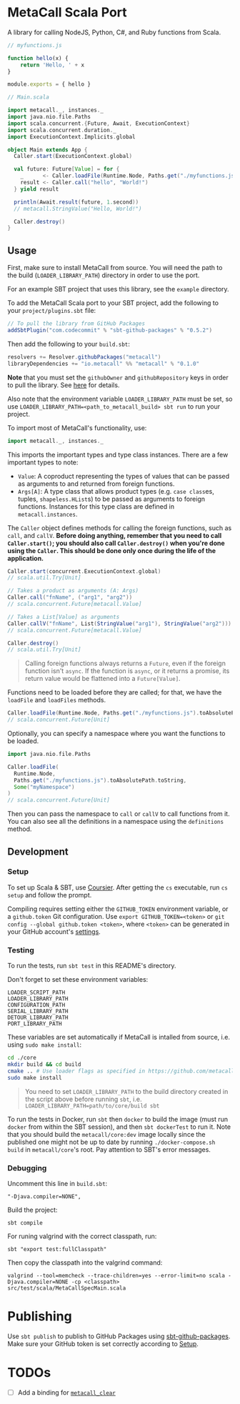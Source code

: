 # MetaCall Scala Port

A library for calling NodeJS, Python, C#, and Ruby functions from Scala.

```js
// myfunctions.js

function hello(x) {
    return 'Hello, ' + x
}

module.exports = { hello }
```
```scala
// Main.scala

import metacall._, instances._
import java.nio.file.Paths
import scala.concurrent.{Future, Await, ExecutionContext}
import scala.concurrent.duration._
import ExecutionContext.Implicits.global

object Main extends App {
  Caller.start(ExecutionContext.global)

  val future: Future[Value] = for {
    _      <- Caller.loadFile(Runtime.Node, Paths.get("./myfunctions.js").toAbsolutePath.toString)
    result <- Caller.call("hello", "World!")
  } yield result

  println(Await.result(future, 1.second))
  // metacall.StringValue("Hello, World!")

  Caller.destroy()
}
```

## Usage

First, make sure to install MetaCall from source. You will need the path to the build (`LOADER_LIBRARY_PATH`) directory in order to use the port.

For an example SBT project that uses this library, see the `example` directory.

To add the MetaCall Scala port to your SBT project, add the following to your `project/plugins.sbt` file:
```scala
// To pull the library from GitHub Packages
addSbtPlugin("com.codecommit" % "sbt-github-packages" % "0.5.2")
```

Then add the following to your `build.sbt`:
```scala
resolvers += Resolver.githubPackages("metacall")
libraryDependencies += "io.metacall" %% "metacall" % "0.1.0"
```

**Note** that you must set the `githubOwner` and `githubRepository` keys in order to pull the library. See [here](#setup) for details.

Also note that the environment variable `LOADER_LIBRARY_PATH` must be set, so use `LOADER_LIBRARY_PATH=<path_to_metacall_build> sbt run` to run your project.

To import most of MetaCall's functionality, use:
```scala
import metacall._, instances._
```
This imports the important types and type class instances. There are a few important types to note:
- `Value`: A coproduct representing the types of values that can be passed as arguments to and returned from foreign functions.
- `Args[A]`: A type class that allows product types (e.g. `case class`es, tuples, `shapeless.HList`s) to be passed as arguments to foreign functions. Instances for this type class are defined in `metacall.instances`.

The `Caller` object defines methods for calling the foreign functions, such as `call`, and `callV`. **Before doing anything, remember that you need to call `Caller.start()`; you should also call `Caller.destroy()` when you're done using the `Caller`. This should be done only once during the life of the application.**
```scala
Caller.start(concurrent.ExecutionContext.global)
// scala.util.Try[Unit]

// Takes a product as arguments (A: Args)
Caller.call("fnName", ("arg1", "arg2"))
// scala.concurrent.Future[metacall.Value]

// Takes a List[Value] as arguments
Caller.callV("fnName", List(StringValue("arg1"), StringValue("arg2")))
// scala.concurrent.Future[metacall.Value]

Caller.destroy()
// scala.util.Try[Unit]
```

> Calling foreign functions always returns a `Future`, even if the foreign function isn't `async`. If the function is `async`, or it returns a promise, its return value would be flattened into a `Future[Value]`.

Functions need to be loaded before they are called; for that, we have the `loadFile` and `loadFiles` methods.
```scala
Caller.loadFile(Runtime.Node, Paths.get("./myfunctions.js").toAbsolutePath.toString)
// scala.concurrent.Future[Unit]
```
Optionally, you can specify a namespace where you want the functions to be loaded.
```scala
import java.nio.file.Paths

Caller.loadFile(
  Runtime.Node, 
  Paths.get("./myfunctions.js").toAbsolutePath.toString,
  Some("myNamespace")
)
// scala.concurrent.Future[Unit]
```
Then you can pass the namespace to `call` or `callV` to call functions from it. You can also see all the definitions in a namespace using the `definitions` method.

## Development
### Setup

To set up Scala & SBT, use [Coursier](https://get-coursier.io/docs/cli-installation). After getting the `cs` executable, run `cs setup` and follow the prompt.

Compiling requires setting either the `GITHUB_TOKEN` environment variable, or a `github.token` Git configuration. Use `export GITHUB_TOKEN=<token>` or `git config --global github.token <token>`, where `<token>` can be generated in your GitHub account's [settings](https://github.com/settings/tokens).

### Testing

To run the tests, run `sbt test` in this README's directory.

Don't forget to set these environment variables:
```
LOADER_SCRIPT_PATH
LOADER_LIBRARY_PATH
CONFIGURATION_PATH
SERIAL_LIBRARY_PATH
DETOUR_LIBRARY_PATH
PORT_LIBRARY_PATH
```

These variables are set automatically if MetaCall is intalled from source, i.e. using `sudo make install`:
```sh
cd ./core
mkdir build && cd build
cmake .. # Use loader flags as specified in https://github.com/metacall/core/blob/develop/docs/README.md#6-build-system
sudo make install
```

> You need to set `LOADER_LIBRARY_PATH` to the build directory created in the script above before running `sbt`, i.e. `LOADER_LIBRARY_PATH=path/to/core/build sbt`

To run the tests in Docker, run `sbt` then `docker` to build the image (must run `docker` from within the SBT session), and then `sbt dockerTest` to run it. Note that you should build the `metacall/core:dev` image locally since the published one might not be up to date by running `./docker-compose.sh build` in `metacall/core`'s root. Pay attention to SBT's error messages.

### Debugging

Uncomment this line in `build.sbt`:
```
"-Djava.compiler=NONE",
```

Build the project:
```
sbt compile
```

For runing valgrind with the correct classpath, run:
```
sbt "export test:fullClasspath"
```

Then copy the classpath into the valgrind command:
```
valgrind --tool=memcheck --trace-children=yes --error-limit=no scala -Djava.compiler=NONE -cp <classpath> src/test/scala/MetaCallSpecMain.scala
```

# Publishing

Use `sbt publish` to publish to GitHub Packages using [sbt-github-packages](https://github.com/djspiewak/sbt-github-packages). Make sure your GitHub token is set correctly according to [Setup](#setup).

# TODOs

- [ ] Add a binding for [`metacall_clear`](https://github.com/metacall/core/blob/develop/source/metacall/include/metacall/metacall.h#L1195)